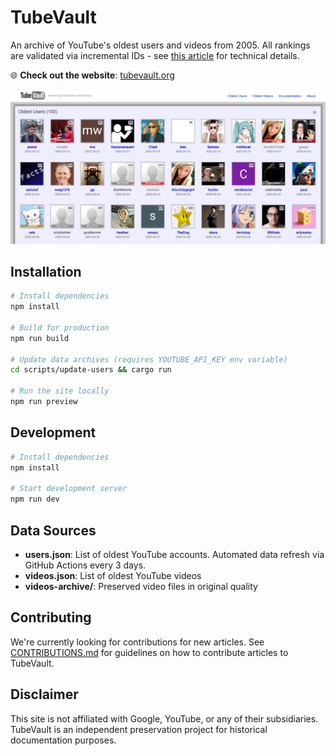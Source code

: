 # TubeVault

An archive of YouTube's oldest users and videos from 2005. All rankings are validated via incremental IDs - see [this article](https://tubevault.org/t/incremental_ids) for technical details.

🌐 **Check out the website**: [tubevault.org](https://tubevault.org)


![TubeVault Homepage](assets/tubevault_screenshot.png)

## Installation

```bash
# Install dependencies
npm install

# Build for production
npm run build

# Update data archives (requires YOUTUBE_API_KEY env variable)
cd scripts/update-users && cargo run

# Run the site locally
npm run preview
```

## Development

```bash
# Install dependencies
npm install

# Start development server
npm run dev
```

## Data Sources

- **users.json**: List of oldest YouTube accounts. Automated data refresh via GitHub Actions every 3 days.
- **videos.json**: List of oldest YouTube videos
- **videos-archive/**: Preserved video files in original quality

## Contributing

We're currently looking for contributions for new articles. See [CONTRIBUTIONS.md](CONTRIBUTIONS.md) for guidelines on how to contribute articles to TubeVault.

## Disclaimer

This site is not affiliated with Google, YouTube, or any of their subsidiaries. TubeVault is an independent preservation project for historical documentation purposes.
